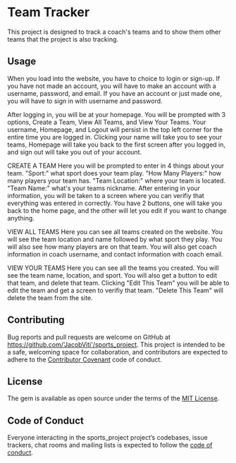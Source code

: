 
# Team Tracker

This project is designed to track a coach's teams and to show them other teams that the project is also tracking.

## Usage

When you load into the website, you have to choice to login or sign-up. If you have not made an account, you will have to make an account with a username, password, and email. If you have an account or just made one, you will have to sign in with username and password.

After logging in, you will be at your homepage. You will be prompted with 3 options, Create a Team, View All Teams, and View Your Teams. Your username, Homepage, and Logout will persist in the top left corner for the entire time you are logged in. Clicking your name will take you to see your teams, Homepage will take you back to the first screen after you logged in, and sign out will take you out of your account.

CREATE A TEAM
Here you will be prompted to enter in 4 things about your team. "Sport:" what sport does your team play. "How Many Players:" how many players your team has. "Team Location:" where your team is located. "Team Name:" what's your teams nickname. After entering in your information, you will be taken to a screen where you can verifiy that everything was entered in correctly. You have 2 buttons, one will take you back to the home page, and the other will let you edit if you want to change anything.

VIEW ALL TEAMS
Here you can see all teams created on the website. You will see the team location and name followed by what sport they play. You will also see how many players are on that team. You will also get coach information in coach username, and contact information with coach email.

VIEW YOUR TEAMS
Here you can see all the teams you created. You will see the team name, location, and sport. You will also get a button to edit that team, and delete that team. Clicking "Edit This Team" you will be able to edit the team and get a screen to verifiy that team. "Delete This Team" will delete the team from the site.
         

## Contributing

Bug reports and pull requests are welcome on GitHub at https://github.com/'JacobViti'/sports_project. This project is intended to be a safe, welcoming space for collaboration, and contributors are expected to adhere to the [Contributor Covenant](http://contributor-covenant.org) code of conduct.

## License

The gem is available as open source under the terms of the [MIT License](https://opensource.org/licenses/MIT).

## Code of Conduct

Everyone interacting in the sports_project project’s codebases, issue trackers, chat rooms and mailing lists is expected to follow the [code of conduct](https://github.com/'JacobViti'/sports_project/blob/master/CODE_OF_CONDUCT.md).
